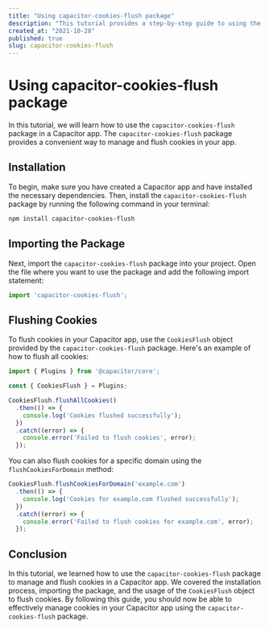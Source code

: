 ```yaml
---
title: "Using capacitor-cookies-flush package"
description: "This tutorial provides a step-by-step guide to using the capacitor-cookies-flush package in your Capacitor app."
created_at: "2021-10-28"
published: true
slug: capacitor-cookies-flush
---
```


# Using capacitor-cookies-flush package

In this tutorial, we will learn how to use the `capacitor-cookies-flush` package in a Capacitor app. The `capacitor-cookies-flush` package provides a convenient way to manage and flush cookies in your app.

## Installation

To begin, make sure you have created a Capacitor app and have installed the necessary dependencies. Then, install the `capacitor-cookies-flush` package by running the following command in your terminal:

```bash
npm install capacitor-cookies-flush
```

## Importing the Package

Next, import the `capacitor-cookies-flush` package into your project. Open the file where you want to use the package and add the following import statement:

```javascript
import 'capacitor-cookies-flush';
```

## Flushing Cookies

To flush cookies in your Capacitor app, use the `CookiesFlush` object provided by the `capacitor-cookies-flush` package. Here's an example of how to flush all cookies:

```javascript
import { Plugins } from '@capacitor/core';

const { CookiesFlush } = Plugins;

CookiesFlush.flushAllCookies()
  .then(() => {
    console.log('Cookies flushed successfully');
  })
  .catch((error) => {
    console.error('Failed to flush cookies', error);
  });
```

You can also flush cookies for a specific domain using the `flushCookiesForDomain` method:

```javascript
CookiesFlush.flushCookiesForDomain('example.com')
  .then(() => {
    console.log('Cookies for example.com flushed successfully');
  })
  .catch((error) => {
    console.error('Failed to flush cookies for example.com', error);
  });
```

## Conclusion

In this tutorial, we learned how to use the `capacitor-cookies-flush` package to manage and flush cookies in a Capacitor app. We covered the installation process, importing the package, and the usage of the `CookiesFlush` object to flush cookies. By following this guide, you should now be able to effectively manage cookies in your Capacitor app using the `capacitor-cookies-flush` package.